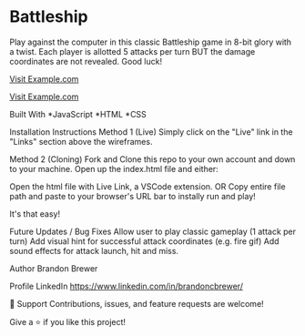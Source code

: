 # Battleship

Play against the computer in this classic Battleship game in 8-bit glory with a twist. Each player is allotted 5 attacks per turn BUT the damage coordinates are not revealed. Good luck!

<a href="https://www.example.com](https://github.com/linguosity/Battleship">Visit Example.com</a>


<a href="https://www.example.com](https://linguosity.github.io/Battleship/">Visit Example.com</a>


Built With
*JavaScript
*HTML
*CSS

Installation Instructions
Method 1 (Live)
Simply click on the "Live" link in the "Links" section above the wireframes.

Method 2 (Cloning)
Fork and Clone this repo to your own account and down to your machine.
Open up the index.html file and either:

Open the html file with Live Link, a VSCode extension.
OR
Copy entire file path and paste to your browser's URL bar to instally run and play!

It's that easy!

Future Updates / Bug Fixes
Allow user to play classic gameplay (1 attack per turn)
Add visual hint for successful attack coordinates (e.g. fire gif)
Add sound effects for attack launch, hit and miss.
 
Author
Brandon Brewer

Profile
LinkedIn
https://www.linkedin.com/in/brandoncbrewer/

🤝 Support
Contributions, issues, and feature requests are welcome!

Give a ⭐️ if you like this project!
